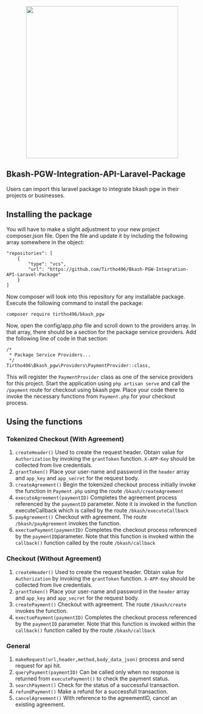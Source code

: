 <p align="center"><img src="https://logowik.com/content/uploads/images/bkash2848.jpg" width="400"></p>

## Bkash-PGW-Integration-API-Laravel-Package
Users can import this laravel package to integrate bkash pgw in their projects or businesses.

## Installing the package
You will have to make a slight adjustment to your new project composer.json file. Open the file and update it by including the following array somewhere in the object:

```
"repositories": [
    {
        "type": "vcs",
        "url": "https://github.com/Tirtho496/Bkash-PGW-Integration-API-Laravel-Package"
    }
]
```

Now composer will look into this repository for any installable package. Execute the following command to install the package:

```composer require tirtho496/bkash_pgw```

Now, open the config/app.php file and scroll down to the providers array. In that array, there should be a section for the package service providers. Add the following line of code in that section:

```
/*
 * Package Service Providers...
 */
Tirtho496\Bkash_pgw\Providers\PaymentProvider::class,
```
This will register the ```PaymentProvider``` class as one of the service providers for this project. Start the application using ```php artisan serve``` and call the ```/payment``` route for checkout using bkash pgw.
Place your code there to invoke the necessary functions from ```Payment.php``` for your checkout process.

## Using the functions
### Tokenized Checkout (With Agreement)
1. ```createHeader()``` Used to create the request header. Obtain value for ```Authorization``` by invoking the ```grantToken``` function.
   ```X-APP-Key``` should be collected from live credentials.
2. ```grantToken()``` Place your user-name and password in the ```header``` array and ```app_key``` and ```app_secret``` for the request
   body.
3. ```createAgreement()``` Begin the tokenized checkout process initially invoke the function in ```Payment.php``` using the route
   ```/bkash/createAgreement```
4. ```executeAgreement(paymentID)``` Completes the agreement process referenced by the ```paymentID``` parameter. Note it is invoked in the function executeCallback which is called by the route ```/bkash/executeCallback```
5. ```payAgreement()``` Checkout with agreement. The route ```/bkash/payAgreement``` invokes the function.
6. ```exectuePayment(paymentID)``` Completes the checkout process referenced by the ```paymentID```parameter. Note that this function is invoked within the ```callback()``` function called by the route ```/bkash/callback```

### Checkout (Without Agreement)
1. ```createHeader()``` Used to create the request header. Obtain value for ```Authorization``` by invoking the ```grantToken``` function.
   ```X-APP-Key``` should be collected from live credentials.
2. ```grantToken()``` Place your user-name and password in the ```header``` array and ```app_key``` and ```app_secret``` for the request
   body.
3. ```createPayment()``` Checkout with agreement. The route ```/bkash/create``` invokes the function.
4. ```exectuePayment(paymentID)``` Completes the checkout process referenced by the ```paymentID``` parameter. Note that this function is invoked within the ```callback()``` function called by the route ```/bkash/callback```

### General
1. ```makeRequest(url,header,method,body_data_json)``` process and send request for api hit.
2. ```queryPayment(paymentID)``` Can be called only when no response is returned from ```executePayment()``` to check the payment status.
3. ```searchPayment()``` Check for the status of a successful transaction.
4. ```refundPayment()``` Make a refund for a successfull transaction.
5. ```cancelAgreement()``` With reference to the agreementID, cancel an existing agreement.

